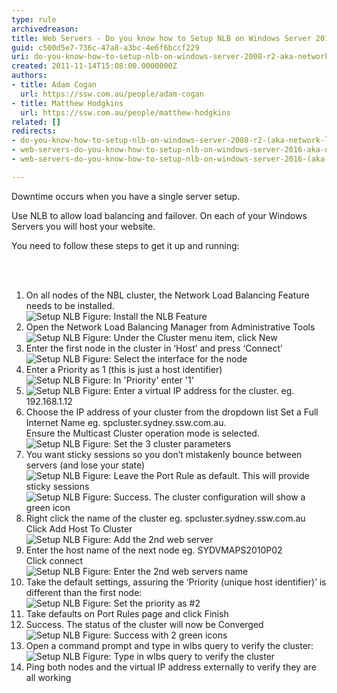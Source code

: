 ```yaml
---
type: rule
archivedreason: 
title: Web Servers - Do you know how to Setup NLB on Windows Server 2016? (aka Network Load Balancing)
guid: c500d5e7-736c-47a8-a3bc-4e6f6bccf229
uri: do-you-know-how-to-setup-nlb-on-windows-server-2008-r2-aka-network-load-balancing
created: 2011-11-14T15:08:00.0000000Z
authors:
- title: Adam Cogan
  url: https://ssw.com.au/people/adam-cogan
- title: Matthew Hodgkins
  url: https://ssw.com.au/people/matthew-hodgkins
related: []
redirects:
- do-you-know-how-to-setup-nlb-on-windows-server-2008-r2-(aka-network-load-balancing)
- web-servers-do-you-know-how-to-setup-nlb-on-windows-server-2016-aka-network-load-balancing
- web-servers-do-you-know-how-to-setup-nlb-on-windows-server-2016-(aka-network-load-balancing)

---
```



<p>Downtime occurs when you have a single server setup.</p>
<p>Use NLB to allow load balancing and failover. On each of your Windows Servers you will host your website. </p>
<p>You need to follow these steps to get it up and running&#58;</p>

<br><excerpt class='endintro'></excerpt><br>
<ol>
<li>On all nodes of the NBL cluster, the Network Load Balancing Feature needs to be installed.<br>
<img class="ms-rteCustom-ImageArea" alt="Setup NLB" src="/ITAndNetworking/RulesToBetterWindowsServers/PublishingImages/Setup-NLB-1.jpg" /> <span class="ms-rteCustom-FigureNormal">Figure&#58; Install the NLB Feature</span>
</li>
<li>Open the Network Load Balancing Manager from Administrative Tools<br>
<img class="ms-rteCustom-ImageArea" alt="Setup NLB" src="/ITAndNetworking/RulesToBetterWindowsServers/PublishingImages/Setup-NLB-2.jpg" /> <span class="ms-rteCustom-FigureNormal">Figure&#58; Under the Cluster menu item, click New</span>
</li>
<li>Enter the first node in the cluster in ‘Host’ and press ‘Connect’<br>
<img class="ms-rteCustom-ImageArea" alt="Setup NLB" src="/ITAndNetworking/RulesToBetterWindowsServers/PublishingImages/Setup-NLB-3.jpg" /> <span class="ms-rteCustom-FigureNormal">Figure&#58; Select the interface for the node</span>
</li>
<li>Enter a Priority as 1 (this is just a host identifier)<br>
<img class="ms-rteCustom-ImageArea" alt="Setup NLB" src="/ITAndNetworking/RulesToBetterWindowsServers/PublishingImages/Setup-NLB-4.jpg" /> <span class="ms-rteCustom-FigureNormal">Figure&#58; In 'Priority' enter '1'</span>
</li>
<li>
<img class="ms-rteCustom-ImageArea" alt="Setup NLB" src="/ITAndNetworking/RulesToBetterWindowsServers/PublishingImages/Setup-NLB-5.jpg" /> <span class="ms-rteCustom-FigureNormal">Figure&#58; Enter a virtual IP address for the cluster.  eg. 192.168.1.12</span>

</li>
<li>Choose the IP address of your cluster from the dropdown list 
Set a Full Internet Name eg.  spcluster.sydney.ssw.com.au. <br>
Ensure the Multicast Cluster operation mode is selected.<br>
<img class="ms-rteCustom-ImageArea" alt="Setup NLB" src="/ITAndNetworking/RulesToBetterWindowsServers/PublishingImages/Setup-NLB-6.jpg" /> <span class="ms-rteCustom-FigureNormal">Figure&#58; Set the 3 cluster parameters</span>

</li>
<li>You want sticky sessions so you don’t mistakenly bounce between servers (and lose your state)<br>
<img class="ms-rteCustom-ImageArea" alt="Setup NLB" src="/ITAndNetworking/RulesToBetterWindowsServers/PublishingImages/Setup-NLB-7.jpg" /> <span class="ms-rteCustom-FigureNormal">Figure&#58; Leave the Port Rule as default. This will provide sticky sessions</span><br>
<img class="ms-rteCustom-ImageArea" alt="Setup NLB" src="/ITAndNetworking/RulesToBetterWindowsServers/PublishingImages/Setup-NLB-8.jpg" /> <span class="ms-rteCustom-FigureNormal">Figure&#58; Success. The cluster configuration will show a green icon</span>
</li>
<li>Right click the name of the cluster eg. spcluster.sydney.ssw.com.au
Click Add Host To Cluster<br>
<img class="ms-rteCustom-ImageArea" alt="Setup NLB" src="/ITAndNetworking/RulesToBetterWindowsServers/PublishingImages/Setup-NLB-9.jpg" /> <span class="ms-rteCustom-FigureNormal">Figure&#58; Add the 2nd web server</span>
</li>
<li>Enter the host name of the next node eg. SYDVMAPS2010P02<br>
Click connect<br>
<img class="ms-rteCustom-ImageArea" alt="Setup NLB" src="/ITAndNetworking/RulesToBetterWindowsServers/PublishingImages/Setup-NLB-10.jpg" /> <span class="ms-rteCustom-FigureNormal">Figure&#58; Enter the 2nd web servers name</span>

</li>
<li>Take the default settings, assuring the ‘Priority (unique host identifier)’ is different than the first node&#58;<br>
<img class="ms-rteCustom-ImageArea" alt="Setup NLB" src="/ITAndNetworking/RulesToBetterWindowsServers/PublishingImages/Setup-NLB-11.jpg" /> <span class="ms-rteCustom-FigureNormal">Figure&#58; Set the priority as #2</span>

</li>
<li>Take defaults on Port Rules page and click Finish</li>

<li>Success. The status of the cluster will now be Converged<br>
<img class="ms-rteCustom-ImageArea" alt="Setup NLB" src="/ITAndNetworking/RulesToBetterWindowsServers/PublishingImages/Setup-NLB-12.jpg" /> <span class="ms-rteCustom-FigureNormal">Figure&#58; Success with 2 green icons</span>

</li>
<li>Open a command prompt and type in wlbs query to verify the cluster&#58;<br>
<img class="ms-rteCustom-ImageArea" alt="Setup NLB" src="/ITAndNetworking/RulesToBetterWindowsServers/PublishingImages/Setup-NLB-13.jpg" /> <span class="ms-rteCustom-FigureNormal">Figure&#58; Type in wlbs query to verify the cluster</span> 
</li>
<li>Ping both nodes and the virtual IP address externally to verify they are all working</li>
</ol>



